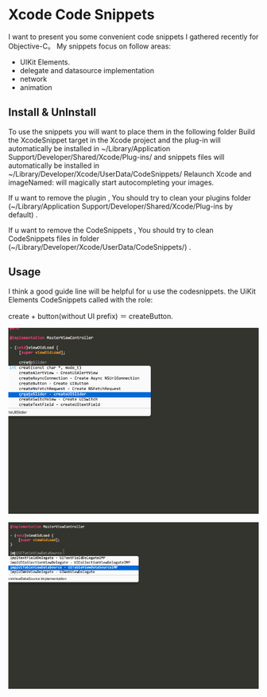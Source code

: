 
# Xcode Code Snippets
I want to present you some convenient code snippets I gathered recently for Objective-C。 My snippets focus on follow areas:

* UIKit Elements.  
* delegate and datasource implementation
* network
* animation

## Install & UnInstall
To use the snippets you will want to place them in the following folder
Build the XcodeSnippet target in the Xcode project and the plug-in will automatically be installed in 
~/Library/Application Support/Developer/Shared/Xcode/Plug-ins/  and snippets files will automatically be installed in ~/Library/Developer/Xcode/UserData/CodeSnippets/   Relaunch Xcode and imageNamed: will magically start autocompleting your images.

If u want to remove the plugin , You should try to clean your plugins folder (~/Library/Application Support/Developer/Shared/Xcode/Plug-ins by default) . 

If u want to remove the CodeSnippets , You should try to clean CodeSnippets files in folder (~/Library/Developer/Xcode/UserData/CodeSnippets/) . 


## Usage
I think a good guide line will be helpful for u use the codesnippets.   the UiKit Elements CodeSnippets called with the role:

create + button(without UI prefix) ＝  createButton.

![create uielements](https://raw.githubusercontent.com/suruiqiang/XcodeSnippet/master/create-ui-elements.gif)  


![implement delegate](https://raw.githubusercontent.com/suruiqiang/XcodeSnippet/master/implement-delegate-datasource.gif)  


